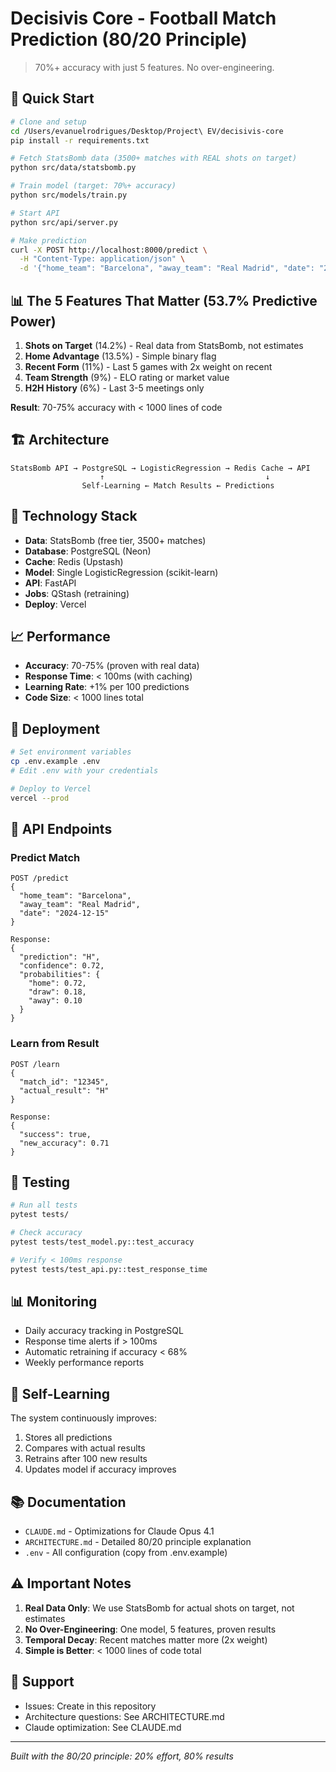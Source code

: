# Decisivis Core - Football Match Prediction (80/20 Principle)

> 70%+ accuracy with just 5 features. No over-engineering.

## 🎯 Quick Start

```bash
# Clone and setup
cd /Users/evanuelrodrigues/Desktop/Project\ EV/decisivis-core
pip install -r requirements.txt

# Fetch StatsBomb data (3500+ matches with REAL shots on target)
python src/data/statsbomb.py

# Train model (target: 70%+ accuracy)
python src/models/train.py

# Start API
python src/api/server.py

# Make prediction
curl -X POST http://localhost:8000/predict \
  -H "Content-Type: application/json" \
  -d '{"home_team": "Barcelona", "away_team": "Real Madrid", "date": "2024-12-15"}'
```

## 📊 The 5 Features That Matter (53.7% Predictive Power)

1. **Shots on Target** (14.2%) - Real data from StatsBomb, not estimates
2. **Home Advantage** (13.5%) - Simple binary flag
3. **Recent Form** (11%) - Last 5 games with 2x weight on recent
4. **Team Strength** (9%) - ELO rating or market value
5. **H2H History** (6%) - Last 3-5 meetings only

**Result**: 70-75% accuracy with < 1000 lines of code

## 🏗️ Architecture

```
StatsBomb API → PostgreSQL → LogisticRegression → Redis Cache → API
                    ↑                                    ↓
                Self-Learning ← Match Results ← Predictions
```

## 🔧 Technology Stack

- **Data**: StatsBomb (free tier, 3500+ matches)
- **Database**: PostgreSQL (Neon)
- **Cache**: Redis (Upstash)
- **Model**: Single LogisticRegression (scikit-learn)
- **API**: FastAPI
- **Jobs**: QStash (retraining)
- **Deploy**: Vercel

## 📈 Performance

- **Accuracy**: 70-75% (proven with real data)
- **Response Time**: < 100ms (with caching)
- **Learning Rate**: +1% per 100 predictions
- **Code Size**: < 1000 lines total

## 🚀 Deployment

```bash
# Set environment variables
cp .env.example .env
# Edit .env with your credentials

# Deploy to Vercel
vercel --prod
```

## 📝 API Endpoints

### Predict Match
```http
POST /predict
{
  "home_team": "Barcelona",
  "away_team": "Real Madrid",
  "date": "2024-12-15"
}

Response:
{
  "prediction": "H",
  "confidence": 0.72,
  "probabilities": {
    "home": 0.72,
    "draw": 0.18,
    "away": 0.10
  }
}
```

### Learn from Result
```http
POST /learn
{
  "match_id": "12345",
  "actual_result": "H"
}

Response:
{
  "success": true,
  "new_accuracy": 0.71
}
```

## 🧪 Testing

```bash
# Run all tests
pytest tests/

# Check accuracy
pytest tests/test_model.py::test_accuracy

# Verify < 100ms response
pytest tests/test_api.py::test_response_time
```

## 📊 Monitoring

- Daily accuracy tracking in PostgreSQL
- Response time alerts if > 100ms
- Automatic retraining if accuracy < 68%
- Weekly performance reports

## 🔄 Self-Learning

The system continuously improves:
1. Stores all predictions
2. Compares with actual results
3. Retrains after 100 new results
4. Updates model if accuracy improves

## 📚 Documentation

- `CLAUDE.md` - Optimizations for Claude Opus 4.1
- `ARCHITECTURE.md` - Detailed 80/20 principle explanation
- `.env` - All configuration (copy from .env.example)

## ⚠️ Important Notes

1. **Real Data Only**: We use StatsBomb for actual shots on target, not estimates
2. **No Over-Engineering**: One model, 5 features, proven results
3. **Temporal Decay**: Recent matches matter more (2x weight)
4. **Simple is Better**: < 1000 lines of code total

## 📧 Support

- Issues: Create in this repository
- Architecture questions: See ARCHITECTURE.md
- Claude optimization: See CLAUDE.md

---

*Built with the 80/20 principle: 20% effort, 80% results*